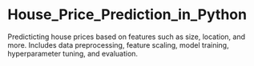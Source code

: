# House_Price_Prediction_in_Python
Predicticting house prices based on features such as size, location, and more. Includes data preprocessing, feature scaling, model training, hyperparameter tuning, and evaluation.
